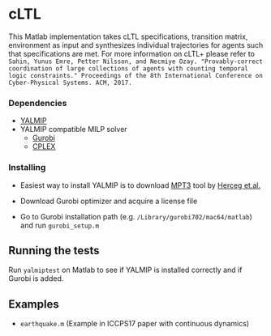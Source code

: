 # cLTL

This Matlab implementation takes cLTL specifications, transition matrix, environment as input and synthesizes individual trajectories for agents such that specifications are met.
For more information on cLTL+ please refer to
```Sahin, Yunus Emre, Petter Nilsson, and Necmiye Ozay. "Provably-correct coordination of large collections of agents with counting temporal logic constraints." Proceedings of the 8th International Conference on Cyber-Physical Systems. ACM, 2017. ```

### Dependencies

* [YALMIP](https://yalmip.github.io/)
* YALMIP compatible MILP solver
  * [Gurobi](http://www.gurobi.com/)
  * [CPLEX](https://www-01.ibm.com/software/commerce/optimization/cplex-optimizer/)

### Installing

* Easiest way to install YALMIP is to download [MPT3](http://control.ee.ethz.ch/~mpt/3/Main/Installation?action=download&upname=install_mpt3.m) tool by [Herceg et.al.](http://control.ee.ethz.ch/~mpt)

* Download Gurobi optimizer and acquire a license file

* Go to Gurobi installation path (e.g. ```/Library/gurobi702/mac64/matlab```) and run ```gurobi_setup.m```


## Running the tests

Run ```yalmiptest``` on Matlab to see if YALMIP is installed correctly and if Gurobi is added.

## Examples

* ```earthquake.m``` (Example in ICCPS17 paper with continuous dynamics)
